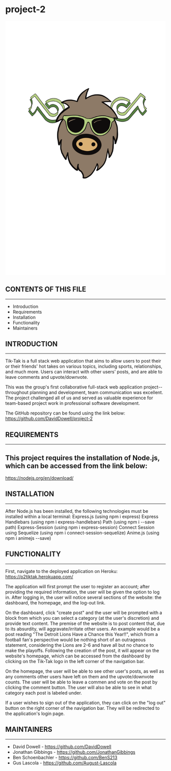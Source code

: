 # project-2
![alt text](public/images/tiktak.png) 

## CONTENTS OF THIS FILE
---------------------

 * Introduction
 * Requirements
 * Installation
 * Functionality
 * Maintainers


## INTRODUCTION
------------

Tik-Tak is a full stack web application that aims to allow users to post their or their friends' hot takes on various topics, including sports, relationships, and much more. Users can interact with other users' posts, and are able to leave comments and upvote/downvote. 

This was the group's first collaborative full-stack web application project--throughout planning and development, team communication was excellent. The project challenged all of us and served as valuable experience for team-based project work in professional software development. 

The GitHub repository can be found using the link below:
https://github.com/DavidDowell/project-2

## REQUIREMENTS
------------

## This project requires the installation of Node.js, which can be accessed from the link below:

https://nodejs.org/en/download/


## INSTALLATION
------------

After Node.js has been installed, the following technologies must be installed within a local terminal:
Express.js (using npm i express)
Express Handlebars (using npm i express-handlebars)
Path (using npm i --save path)
Express-Session (using npm i express-session)
Connect Session using Sequelize (using npm i connect-session-sequelize)
Anime.js (using npm i animejs --save)


## FUNCTIONALITY
-------------

First, navigate to the deployed application on Heroku: 
https://p2tiktak.herokuapp.com/ 

The application will first prompt the user to register an account; after providing the required information, the user will be given the option to log in. 
After logging in, the user will notice several sections of the website: the dashboard, the homepage, and the log-out link.

On the dashboard, click "create post" and the user will be prompted with a block from which you can select a category (at the user's discretion) and provide 
text content.  The premise of the website is to post content that, due to its absurdity, will aggravate/irritate other users. An example would be a post reading
"The Detroit Lions Have a Chance this Year!!", which from a football fan's perspective would be nothing short of an outrageous statement, 
considering the Lions are 2-6 and have all but no chance to make the playoffs. Following the creation of the post, it will appear on the website's homepage,
which can be accessed from the dashboard by clicking on the Tik-Tak logo in the left corner of the navigation bar.

On the homepage, the user will be able to see other user's posts, as well as any comments other users have left on them and the upvote/downvote counts. 
The user will be able to leave a commen and vote on the post by clicking the comment button. The user will also be able to see in what category each post 
is labeled under. 

If a user wishes to sign out of the application, they can click on the "log out" button on the right corner of the navigation bar. They will be redirected to the 
application's login page. 


## MAINTAINERS
-----------

 * David Dowell - https://github.com/DavidDowell
 * Jonathan Gibbings - https://github.com/JonathanGibbings
 * Ben Schoenbachler - https://github.com/BenS213
 * Gus Lascola - https://github.com/August-Lascola



